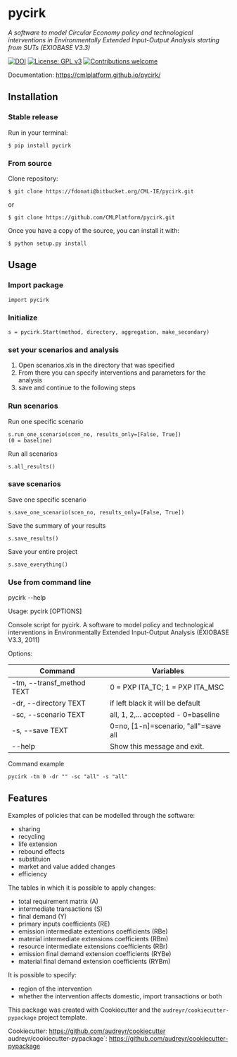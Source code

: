 # pycirk

_A software to model Circular Economy policy and technological interventions in Environmentally Extended Input-Output Analysis starting from SUTs (EXIOBASE V3.3)_

[![DOI](https://zenodo.org/badge/157891556.svg)](https://zenodo.org/badge/latestdoi/157891556)
[![License: GPL v3](https://img.shields.io/badge/License-GPL%20v3-blue.svg)](https://www.gnu.org/licenses/gpl-3.0)
[![Contributions welcome](https://img.shields.io/badge/contributions-welcome-brightgreen.svg)](resources/docs/CONTRIBUTING.md)

Documentation: https://cmlplatform.github.io/pycirk/

## Installation

### Stable release

Run in your terminal:

	$ pip install pycirk

### From source

Clone repository:

	$ git clone https://fdonati@bitbucket.org/CML-IE/pycirk.git
or

	$ git clone https://github.com/CMLPlatform/pycirk.git


Once you have a copy of the source, you can install it with:
	
    $ python setup.py install


## Usage

### Import package

	import pycirk

### Initialize
    
    s = pycirk.Start(method, directory, aggregation, make_secondary)

### set your scenarios and analysis 

1. Open scenarios.xls in the directory that was specified
2. From there you can specify interventions and parameters for the analysis
3. save and continue to the following steps

### Run scenarios

Run one specific scenario

    s.run_one_scenario(scen_no, results_only=[False, True]) 
    (0 = baseline)


Run all scenarios

    s.all_results()

### save scenarios

Save one specific scenario

    s.save_one_scenario(scen_no, results_only=[False, True])

Save the summary of your results 
    
    s.save_results() 

Save your entire project

    s.save_everything()
    

### Use from command line

pycirk --help

Usage: pycirk [OPTIONS]

Console script for pycirk. A software to model policy and technological
interventions in Environmentally Extended Input-Output Analysis (EXIOBASE
V3.3, 2011)
    
Options:

| Command                    | Variables                            |
|----------------------------|--------------------------------------|
|  -tm, --transf_method TEXT | 0 = PXP ITA_TC; 1 = PXP ITA_MSC      |
|  -dr, --directory TEXT     | if left black it will be default     |
|  -sc, --scenario TEXT      | all, 1, 2,... accepted - 0=baseline  |
|  -s, --save TEXT           | 0=no, [1-n]=scenario, "all"=save all |
|  --help                    | Show this message and exit.          |


Command example

    pycirk -tm 0 -dr "" -sc "all" -s "all"




## Features

Examples of policies that can be modelled through the software:

- sharing
- recycling
- life extension
- rebound effects
- substituion
- market and value added changes
- efficiency

The tables in which it is possible to apply changes:

- total requirement matrix (A)
- intermediate transactions (S)
- final demand (Y)
- primary inputs coefficients (RE)
- emission intermediate extentions coefficients (RBe)
- material intermediate extensions coefficients (RBm)
- resource intermediate extensions coefficients (RBr)
- emission final demand extension coefficients (RYBe)
- material final demand extension coefficients (RYBm)

It is possible to specify:

- region of the intervention
- whether the intervention affects domestic, import transactions or both


This package was created with Cookiecutter and the `audreyr/cookiecutter-pypackage` project template.

Cookiecutter: https://github.com/audreyr/cookiecutter
audreyr/cookiecutter-pypackage`: https://github.com/audreyr/cookiecutter-pypackage
